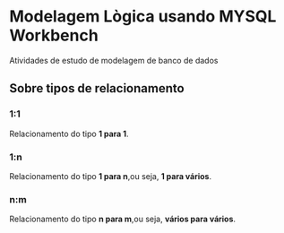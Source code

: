 # Modelagem Lògica usando MYSQL Workbench

Atividades de estudo de modelagem de banco de dados
## Sobre tipos de relacionamento

### 1:1

Relacionamento do tipo **1 para 1**. 

### 1:n

Relacionamento do tipo **1 para n**,ou seja, **1 para vários**.

### n:m

Relacionamento do tipo **n para m**,ou seja, **vários para vários**.



